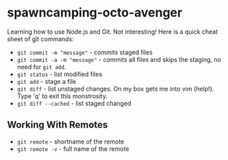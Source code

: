 spawncamping-octo-avenger
=========================

Learning how to use Node.js and Git. Not interesting! Here is a quick cheat sheet of git commands:

- `git commit -m "message"` - commits staged files
- `git commit -a -m "message"` - commits all files and skips the staging, no need for `git add`.
- `git status` - list modified files
- `git add` - stage a file
- `git diff` - list unstaged changes. On my box gets me into vim (help!). Type 'q' to exit this monstrosity.
- `git diff --cached` - list staged changed

Working With Remotes
--------------------

- `git remote` - shortname of the remote
- `git remote -v` - full name of the remote


